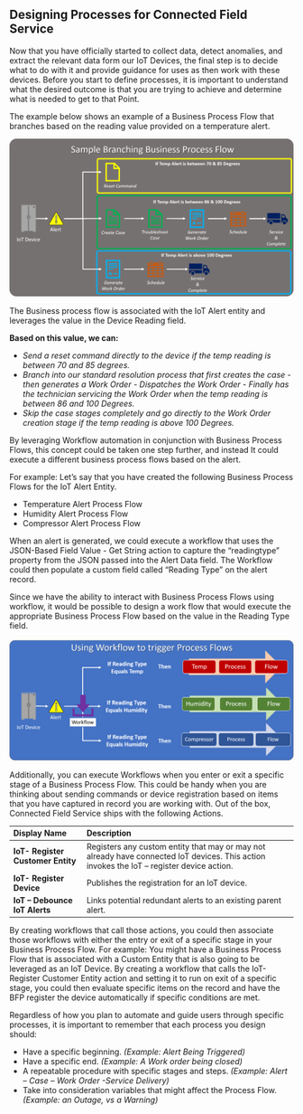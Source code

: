 ## Designing Processes for Connected Field Service

Now that you have officially started to collect data, detect anomalies, and extract the relevant data form our IoT Devices, the final step is to decide what to do with it and provide guidance for uses as then work with these devices.  Before you start to define processes, it is important to understand what the desired outcome is that you are trying to achieve and determine what is needed to get to that Point.  

The example below shows an example of a Business Process Flow that branches based on the reading value provided on a temperature alert.  

![Sample Branching Business Process Flow](../media/1-rm-unit5.png)   

The Business process flow is associated with the IoT Alert entity and leverages the value in the Device Reading field.  

**Based on this value, we can:**

- *Send a reset command directly to the device if the temp reading is between 70 and 85 degrees.*
- *Branch into our standard resolution process that first creates the case - then generates a Work Order - Dispatches the Work Order - Finally has the technician servicing the Work Order when the temp reading is between 86 and 100 Degrees.*
- *Skip the case stages completely and go directly to the Work Order creation stage if the temp reading is above 100 Degrees.* 

By leveraging Workflow automation in conjunction with Business Process Flows, this concept could be taken one step further, and instead It could execute a different business process flows based on the alert.   
   
For example:  Let’s say that you have created the following Business Process Flows for the IoT Alert Entity.
  
- Temperature Alert Process Flow
- Humidity Alert Process Flow
- Compressor Alert Process Flow

When an alert is generated, we could execute a workflow that uses the JSON-Based Field Value - Get String action to capture the “readingtype” property from the JSON passed into the Alert Data field.  The Workflow could then populate a custom field called “Reading Type” on the alert record.  

Since we have the ability to interact with Business Process Flows using workflow, it would be possible to design a work flow that would execute the appropriate Business Process Flow based on the value in the Reading Type field.

![Using Workflow to Trigger Process Flows](../media/2-rm-unit5.png)   

Additionally, you can execute Workflows when you enter or exit a specific stage of a Business Process Flow.  This could be handy when you are thinking about sending commands or device registration based on items that you have captured in record you are working with.  Out of the box, Connected Field Service ships with the following Actions. 

| **Display Name** | **Description** |
| :-------------- | :--- |
| **IoT- Register Customer Entity** | Registers any custom entity that may or may not already have connected IoT devices. This action invokes the IoT – register device action. |
| **IoT- Register Device** | Publishes the registration for an IoT device. |
| **IoT – Debounce IoT Alerts** | Links potential redundant alerts to an existing parent alert.  |


By creating workflows that call those actions, you could then associate those workflows with either the entry or exit of a specific stage in your Business Process Flow.  For example: You might have a Business Process Flow that is associated with a Custom Entity that is also going to be leveraged as an IoT Device.  By creating a workflow that calls the IoT-Register Customer Entity action and setting it to run on exit of a specific stage, you could then evaluate specific items on the record and have the BFP register the device automatically if specific conditions are met.  

Regardless of how you plan to automate and guide users through specific processes, it is important to remember that each process you design should:

- Have a specific beginning. *(Example: Alert Being Triggered)*
- Have a specific end. *(Example: A Work order being closed)*
- A repeatable procedure with specific stages and steps. *(Example: Alert – Case – Work Order -Service Delivery)*
- Take into consideration variables that might affect the Process Flow. *(Example: an Outage, vs a Warning)*

  